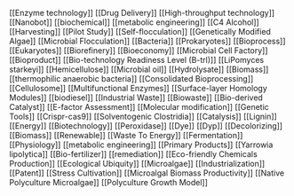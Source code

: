 [[Enzyme technology]]
[[Drug Delivery]]
[[High-throughput technology]]
[[Nanobot]]
[[biochemical]]
[[metabolic engineering]]
[[C4 Alcohol]]
[[Harvesting]]
[[Pilot Study]]
[[Self-flocculation]]
[[Genetically Modified Algae]]
[[Microbial Flocculation]]
[[Bacteria]]
[[Prokaryotes]]
[[Bioprocess]]
[[Eukaryotes]]
[[Biorefinery]]
[[Bioeconomy]]
[[Microbial Cell Factory]]
[[Bioproduct]]
[[Bio-technology Readiness Level (B-trl)]]
[[LiPomyces starkeyi]]
[[Hemicellulose]]
[[Microbial oil]]
[[Hydrolysate]]
[[Biomass]]
[[thermophilic anaerobic bacteria]]
[[Consolidated Bioprocessing]]
[[Cellulosome]]
[[Multifunctional Enzymes]]
[[Surface-layer Homology Modules]]
[[biodiesel]]
[[Industrial Waste]]
[[Biowaste]]
[[Bio-derived Catalyst]]
[[E-factor Assessment]]
[[Molecular modification]]
[[Genetic Tools]]
[[Crispr-cas9]]
[[Solventogenic Clostridia]]
[[Catalysis]]
[[Lignin]]
[[Energy]]
[[Biotechnology]]
[[Peroxidase]]
[[Dye]]
[[Dyp]]
[[Decolorizing]]
[[Biomass]]
[[Renewable]]
[[Waste To Energy]]
[[Fermentation]]
[[Physiology]]
[[metabolic engineering]]
[[Primary Products]]
[[Yarrowia lipolytica]]
[[Bio-fertilizer]]
[[remediation]]
[[Eco-friendly Chemicals Production]]
[[Ecological Ubiquity]]
[[Microalgae]]
[[Industrialization]]
[[Patent]]
[[Stress Cultivation]]
[[Microalgal Biomass Productivity]]
[[Native Polyculture Microalgae]]
[[Polyculture Growth Model]]
